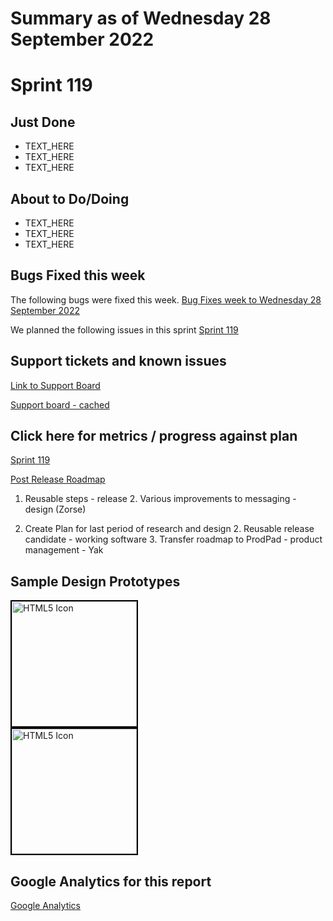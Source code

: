 # Summary as of Wednesday 28 September 2022 

# Sprint 119

## Just Done
* TEXT_HERE
* TEXT_HERE
* TEXT_HERE

## About to Do/Doing
* TEXT_HERE
* TEXT_HERE
* TEXT_HERE

## Bugs Fixed this week
The following bugs were fixed this week.
[Bug Fixes week to Wednesday 28 September 2022](graphs/bugs28092022.png)

We planned the following issues in this sprint 
[Sprint 119](graphs/sprint28092022.png)

## Support tickets and known issues
[Link to Support Board](https://collaboration.homeoffice.gov.uk/jira/secure/RapidBoard.jspa?rapidView=1717&selectedIssue=ASSB-253)

[Support board - cached](graphs/supportBoard28092022.png)

## Click here for metrics / progress against plan
[Sprint 119](graphs/progress28092022.png)

[Post Release Roadmap](graphs/roadmap28092022.png)

1. Reusable steps - release 2. Various improvements to messaging - design (Zorse)

1. Create Plan for last period of research and design 2. Reusable release candidate - working software 3. Transfer roadmap to ProdPad - product management - Yak

## Sample Design Prototypes
<a href="graphs/proto1_28092022.png"><img src="graphs/proto1_28092022.png" alt="HTML5 Icon" width="200" style="border:2px solid black"></a>
<br>
<a href="graphs/proto2_28092022.png"><img src="graphs/proto2_28092022.png" alt="HTML5 Icon" width="200" style="border:2px solid black"></a>
<br>


## Google Analytics for this report
[Google Analytics](graphs/GA28092022.png)

